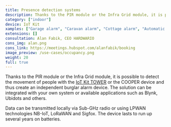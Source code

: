 ```yaml
---
title: Presence detection systems
description: Thanks to the PIR module or the Infra Grid module, it is possible to detect the movement of people and animals with HARDWARIO IoT devices.
category: ["indoor"]
device: IoT Kit
xamples: ["Garage alarm", "Caravan alarm", "Cottage alarm", "Automatic lighting when moving", "Automatic food and water dispenser for animal"]
extensions: []
consultation: Alan Fabik, CEO HARDWARIO
cons_img: alan.png
cons_link: https://meetings.hubspot.com/alanfabik/booking
image_preview: /use-cases/occupancy.png
weight: 20
full: true
---
```


Thanks to the PIR module or the Infra Grid module, it is possible to detect the movement of people with the [IoT Kit TOWER](/kit/) or the COOPER device and thus create an independent burglar alarm device. The solution can be integrated with your own system or available applications such as Blynk, Ubidots and others.

Data can be transmitted locally via Sub-GHz radio or using LPWAN technologies NB-IoT, LoRaWAN and Sigfox. The device lasts to run up several years on batteries.